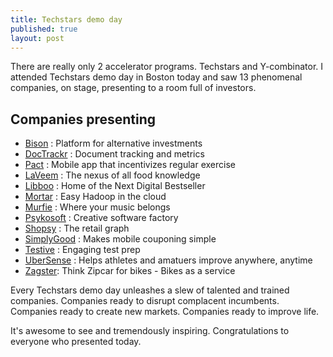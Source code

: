 ```yaml
---
title: Techstars demo day
published: true
layout: post
---
```


There are really only 2 accelerator programs. Techstars and Y-combinator. I attended Techstars demo day in Boston today and saw 13 phenomenal companies, on stage, presenting to a room full of investors. 

## Companies presenting

* [Bison](http://www.bisonalternatives.com/) : Platform for alternative investments
* [DocTrackr](http://www.doctrackr.com/) : Document tracking and metrics
* [Pact](http://gym-pact.com) : Mobile app that incentivizes regular exercise
* [LaVeem](http://www.laveem.com/) : The nexus of all food knowledge
* [Libboo](http://www.libboo.com/) : Home of the Next Digital Bestseller
* [Mortar](http://www.mortardata.com/) : Easy Hadoop in the cloud
* [Murfie](https://www.murfie.com/) : Where your music belongs
* [Psykosoft](http://www.psykosoft.net/) : Creative software factory
* [Shopsy](http://www.shopsy.com/) : The retail graph
* [SimplyGood](https://www.simplygood.com/) : Makes mobile couponing simple
* [Testive](http://www.testive.com/) : Engaging test prep
* [UberSense](http://ubersense.com/) : Helps athletes and amatuers improve anywhere, anytime
* [Zagster](http://www.zagster.com/): Think Zipcar for bikes - Bikes as a service

Every Techstars demo day unleashes a slew of talented and trained companies. Companies ready to disrupt complacent incumbents. Companies ready to create new markets. Companies ready to improve life. 

It's awesome to see and tremendously inspiring. Congratulations to everyone who presented today.

